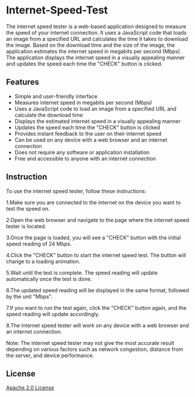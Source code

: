 # Internet-Speed-Test
The internet speed tester is a web-based application designed to measure the speed of your internet connection. It uses a JavaScript code that loads an image from a specified URL and calculates the time it takes to download the image. Based on the download time and the size of the image, the application estimates the internet speed in megabits per second (Mbps). The application displays the internet speed in a visually appealing manner and updates the speed each time the "CHECK" button is clicked.

## Features
* Simple and user-friendly interface
* Measures internet speed in megabits per second (Mbps)
* Uses a JavaScript code to load an image from a specified URL and calculate the download time
* Displays the estimated internet speed in a visually appealing manner
* Updates the speed each time the "CHECK" button is clicked
* Provides instant feedback to the user on their internet speed
* Can be used on any device with a web browser and an internet connection
* Does not require any software or application installation
* Free and accessible to anyone with an internet connection

## Instruction
To use the internet speed tester, follow these instructions:

1.Make sure you are connected to the internet on the device you want to test the speed on. <br>

2.Open the web browser and navigate to the page where the internet speed tester is located. <br>

3.Once the page is loaded, you will see a "CHECK" button with the initial speed reading of 24 Mbps. <br>

4.Click the "CHECK" button to start the internet speed test. The button will change to a loading animation. <br>

5.Wait until the test is complete. The speed reading will update automatically once the test is done. <br>

6.The updated speed reading will be displayed in the same format, followed by the unit "Mbps". <br>

7.If you want to run the test again, click the "CHECK" button again, and the speed reading will update accordingly. <br>

8.The internet speed tester will work on any device with a web browser and an internet connection.

Note: The internet speed tester may not give the most accurate result depending on various factors such as network congestion, distance from the server, and device performance.

## License

[Apache 2.0 License](https://choosealicense.com/licenses/apache-2.0/)
